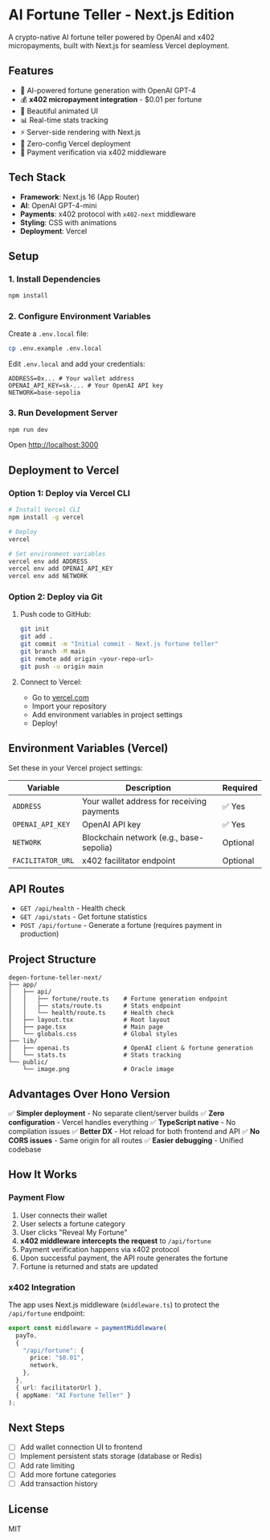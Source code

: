 # AI Fortune Teller - Next.js Edition

A crypto-native AI fortune teller powered by OpenAI and x402 micropayments, built with Next.js for seamless Vercel deployment.

## Features

- 🔮 AI-powered fortune generation with OpenAI GPT-4
- 💰 **x402 micropayment integration** - $0.01 per fortune
- 🎨 Beautiful animated UI
- 📊 Real-time stats tracking
- ⚡ Server-side rendering with Next.js
- 🚀 Zero-config Vercel deployment
- 🔐 Payment verification via x402 middleware

## Tech Stack

- **Framework**: Next.js 16 (App Router)
- **AI**: OpenAI GPT-4-mini
- **Payments**: x402 protocol with `x402-next` middleware
- **Styling**: CSS with animations
- **Deployment**: Vercel

## Setup

### 1. Install Dependencies

```bash
npm install
```

### 2. Configure Environment Variables

Create a `.env.local` file:

```bash
cp .env.example .env.local
```

Edit `.env.local` and add your credentials:

```env
ADDRESS=0x... # Your wallet address
OPENAI_API_KEY=sk-... # Your OpenAI API key
NETWORK=base-sepolia
```

### 3. Run Development Server

```bash
npm run dev
```

Open [http://localhost:3000](http://localhost:3000)

## Deployment to Vercel

### Option 1: Deploy via Vercel CLI

```bash
# Install Vercel CLI
npm install -g vercel

# Deploy
vercel

# Set environment variables
vercel env add ADDRESS
vercel env add OPENAI_API_KEY
vercel env add NETWORK
```

### Option 2: Deploy via Git

1. Push code to GitHub:
   ```bash
   git init
   git add .
   git commit -m "Initial commit - Next.js fortune teller"
   git branch -M main
   git remote add origin <your-repo-url>
   git push -u origin main
   ```

2. Connect to Vercel:
   - Go to [vercel.com](https://vercel.com)
   - Import your repository
   - Add environment variables in project settings
   - Deploy!

## Environment Variables (Vercel)

Set these in your Vercel project settings:

| Variable | Description | Required |
|----------|-------------|----------|
| `ADDRESS` | Your wallet address for receiving payments | ✅ Yes |
| `OPENAI_API_KEY` | OpenAI API key | ✅ Yes |
| `NETWORK` | Blockchain network (e.g., base-sepolia) | Optional |
| `FACILITATOR_URL` | x402 facilitator endpoint | Optional |

## API Routes

- `GET /api/health` - Health check
- `GET /api/stats` - Get fortune statistics
- `POST /api/fortune` - Generate a fortune (requires payment in production)

## Project Structure

```
degen-fortune-teller-next/
├── app/
│   ├── api/
│   │   ├── fortune/route.ts    # Fortune generation endpoint
│   │   ├── stats/route.ts      # Stats endpoint
│   │   └── health/route.ts     # Health check
│   ├── layout.tsx              # Root layout
│   ├── page.tsx                # Main page
│   └── globals.css             # Global styles
├── lib/
│   ├── openai.ts               # OpenAI client & fortune generation
│   └── stats.ts                # Stats tracking
└── public/
    └── image.png               # Oracle image
```

## Advantages Over Hono Version

✅ **Simpler deployment** - No separate client/server builds
✅ **Zero configuration** - Vercel handles everything
✅ **TypeScript native** - No compilation issues
✅ **Better DX** - Hot reload for both frontend and API
✅ **No CORS issues** - Same origin for all routes
✅ **Easier debugging** - Unified codebase

## How It Works

### Payment Flow

1. User connects their wallet
2. User selects a fortune category
3. User clicks "Reveal My Fortune"
4. **x402 middleware intercepts the request** to `/api/fortune`
5. Payment verification happens via x402 protocol
6. Upon successful payment, the API route generates the fortune
7. Fortune is returned and stats are updated

### x402 Integration

The app uses Next.js middleware (`middleware.ts`) to protect the `/api/fortune` endpoint:

```typescript
export const middleware = paymentMiddleware(
  payTo,
  {
    "/api/fortune": {
      price: "$0.01",
      network,
    },
  },
  { url: facilitatorUrl },
  { appName: "AI Fortune Teller" }
);
```

## Next Steps

- [ ] Add wallet connection UI to frontend
- [ ] Implement persistent stats storage (database or Redis)
- [ ] Add rate limiting
- [ ] Add more fortune categories
- [ ] Add transaction history

## License

MIT
